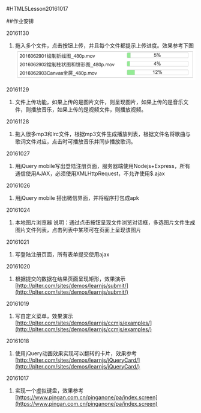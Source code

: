 #HTML5Lesson20161017

##作业安排

20161130
1. 拖入多个文件，点击按钮上传，并且每个文件都提示上传进度。效果参考下图
![上传文件作业效果演示](images/UploadFiles.png)

20161129
1. 文件上传功能，如果上传的是图片文件，则呈现图片，如果上传的是音乐文件，则播放音乐，如果上传的是视频文件，则播放视频。

20161128
1. 拖入很多mp3和lrc文件，根据mp3文件生成播放列表，根据文件名将歌曲与歌词文件对应，点击时可播放音乐并同步播放歌词。

20161027
1. 用jQuery mobile写出登陆注册页面，服务器端使用Nodejs+Express，所有通信使用AJAX，必须使用XMLHttpRequest，不允许使用$.ajax

20161026
1. 用jQuery mobile 搭出微信界面，并将程序打包成apk

20161024
1. 本地图片浏览器
	说明：通过点击按钮呈现文件浏览对话框，多选图片文件生成图片文件列表，点击列表中某项可在页面上呈现该图片

20161021
1. 写登陆注册页面，所有表单提交使用ajax

20161020
1. 根据提交的数据在结果页面呈现矩形，效果演示[http://plter.com/sites/demos/learnjs/submit/](http://plter.com/sites/demos/learnjs/submit/)

20161019
1. 写自定义菜单，效果演示[http://plter.com/sites/demos/learnjs/ccmjs/examples/](http://plter.com/sites/demos/learnjs/ccmjs/examples/)

20161018
1. 使用jQuery动画效果实现可以翻转的卡片，效果参考[http://plter.com/sites/demos/learnjs/jQueryCard/](http://plter.com/sites/demos/learnjs/jQueryCard/)

20161017
1. 实现一个虚拟键盘，效果参考[https://www.pingan.com.cn/pinganone/pa/index.screen](https://www.pingan.com.cn/pinganone/pa/index.screen)
